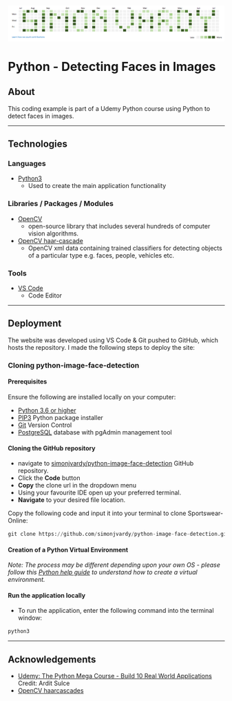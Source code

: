 ![My Logo](https://github.com/simonjvardy/simonjvardy/blob/main/assets/img/GitHub-name.png)

# Python - Detecting Faces in Images

## About ##

This coding example is part of a Udemy Python course using Python to detect faces in images.

---

## Technologies ##

### **Languages** ###

- [Python3](https://www.python.org/)
  - Used to create the main application functionality

### **Libraries / Packages / Modules** ###

- [OpenCV](https://github.com/opencv)
  - open-source library that includes several hundreds of computer vision algorithms.
- [OpenCV haar-cascade](https://github.com/opencv/opencv/tree/master/data/haarcascades)
  - OpenCV xml data containing trained classifiers for detecting objects of a particular type e.g. faces, people, vehicles etc.

### **Tools** ###

- [VS Code](https://code.visualstudio.com/)
  - Code Editor

---

## Deployment ##

The website was developed using VS Code & Git pushed to GitHub, which hosts the repository. I made the following steps to deploy the site:

### **Cloning python-image-face-detection** ###

#### **Prerequisites** ###

Ensure the following are installed locally on your computer:

- [Python 3.6 or higher](https://www.python.org/downloads/)
- [PIP3](https://pypi.org/project/pip/) Python package installer
- [Git](https://git-scm.com/) Version Control
- [PostgreSQL](https://www.postgresql.org/) database with pgAdmin management tool

#### **Cloning the GitHub repository** ####

- navigate to [simonjvardy/python-image-face-detection](https://github.com/simonjvardy/python-image-face-detection) GitHub repository.
- Click the **Code** button
- **Copy** the clone url in the dropdown menu
- Using your favourite IDE open up your preferred terminal.
- **Navigate** to your desired file location.

Copy the following code and input it into your terminal to clone Sportswear-Online:

```Python
git clone https://github.com/simonjvardy/python-image-face-detection.git
```

#### **Creation of a Python Virtual Environment** ####

*Note: The process may be different depending upon your own OS - please follow this [Python help guide](https://python.readthedocs.io/en/latest/library/venv.html) to understand how to create a virtual environment.*

#### **Run the application locally** ####

- To run the application, enter the following command into the terminal window:

```Python
python3 
```

---

## Acknowledgements ##

- [Udemy: The Python Mega Course - Build 10 Real World Applications](https://www.udemy.com/course/the-python-mega-course/) Credit: Ardit Sulce
- [OpenCV haarcascades](https://github.com/opencv/opencv/tree/master/data/haarcascades)
